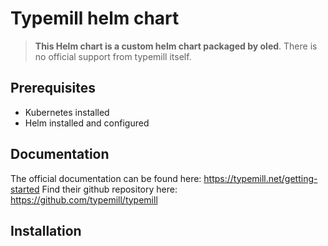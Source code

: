 # Typemill helm chart

> **This Helm chart is a custom helm chart packaged by oled**.
> There is no official support from typemill itself.

## Prerequisites
- Kubernetes installed
- Helm installed and configured

## Documentation
The official documentation can be found here: https://typemill.net/getting-started
Find their github repository here: https://github.com/typemill/typemill

## Installation